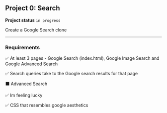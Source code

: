 <h2>Project 0: Search</h2>

<b>Project status</b> <code>in progress</code>

Create a Google Search clone

---
<b><h3>Requirements</h3></b>

:white_check_mark: At least 3 pages - Google Search (index.html), Google Image Search and Google Advanced Search 

:white_check_mark:  Search queries take to the Google search results for that page

:black_large_square: Advanced Search 

:white_check_mark: Im feeling lucky

:white_check_mark: CSS that resembles google aesthetics


